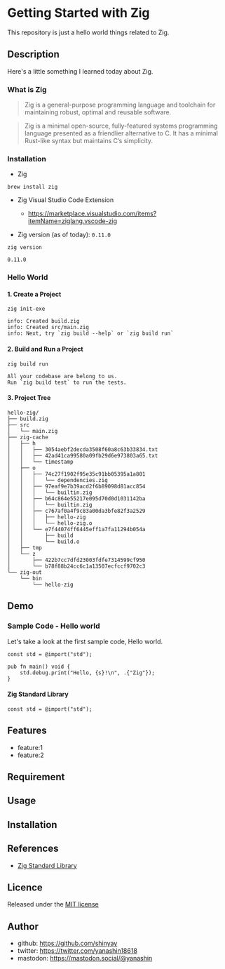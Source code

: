 # Getting Started with Zig

This repository is just a hello world things related to Zig.

## Description

Here's a little something I learned today about Zig.

### What is Zig

> Zig is a general-purpose programming language and toolchain for maintaining robust, optimal and reusable software.

> Zig is a minimal open-source, fully-featured systems programming language presented as a friendlier alternative to C. It has a minimal Rust-like syntax but maintains C’s simplicity.

### Installation

- Zig

```shell
brew install zig
```

- Zig Visual Studio Code Extension
  - <https://marketplace.visualstudio.com/items?itemName=ziglang.vscode-zig>

- Zig version (as of today): `0.11.0`

```shell
zig version

0.11.0
```

### Hello World

#### 1. Create a Project

```shell
zig init-exe
```

```shell
info: Created build.zig
info: Created src/main.zig
info: Next, try `zig build --help` or `zig build run`
```

#### 2. Build and Run a Project

```shell
zig build run
```

```shell
All your codebase are belong to us.
Run `zig build test` to run the tests.
```

#### 3. Project Tree

```shell
hello-zig/
├── build.zig
├── src
│   └── main.zig
├── zig-cache
│   ├── h
│   │   ├── 3054aebf2decda3508f60a8c63b33834.txt
│   │   ├── 42ad41ca99580a09fb29d6e973803a65.txt
│   │   └── timestamp
│   ├── o
│   │   ├── 74c27f1902f95e35c91bb05395a1a801
│   │   │   └── dependencies.zig
│   │   ├── 97eaf9e7b39acd2f6b89098d81acc854
│   │   │   └── builtin.zig
│   │   ├── b64c864e55217e095d70d0d1031142ba
│   │   │   └── builtin.zig
│   │   ├── c767af0a4f9c83a00da3bfe82f3a2529
│   │   │   ├── hello-zig
│   │   │   └── hello-zig.o
│   │   └── e7f44074ff6445eff1a7fa11294b054a
│   │       ├── build
│   │       └── build.o
│   ├── tmp
│   └── z
│       ├── 422b7cc7dfd23003fdfe7314599cf950
│       └── b78f88b24cc6c1a13507ecfccf9702c3
└── zig-out
    └── bin
        └── hello-zig
```

## Demo

### Sample Code - Hello world

Let's take a look at the first sample code, Hello world.

```zig
const std = @import("std");

pub fn main() void {
    std.debug.print("Hello, {s}!\n", .{"Zig"});
}
```

#### Zig Standard Library

```zig
const std = @import("std");
```

## Features

- feature:1
- feature:2

## Requirement

## Usage

## Installation

## References

- [Zig Standard Library](https://ziglang.org/documentation/master/std/#A;std)

## Licence

Released under the [MIT license](https://gist.githubusercontent.com/shinyay/56e54ee4c0e22db8211e05e70a63247e/raw/34c6fdd50d54aa8e23560c296424aeb61599aa71/LICENSE)

## Author

- github: <https://github.com/shinyay>
- twitter: <https://twitter.com/yanashin18618>
- mastodon: <https://mastodon.social/@yanashin>
